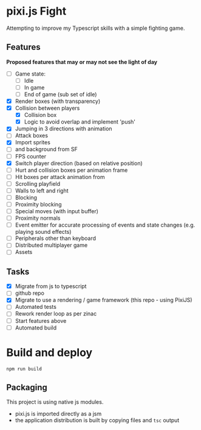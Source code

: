 # pixi.js Fight

Attempting to improve my Typescript skills with a simple fighting game.

## Features

**Proposed features that may or may not see the light of day**

- [ ] Game state:
  - [ ] Idle
  - [ ] In game
  - [ ] End of game (sub set of idle)
- [x] Render boxes (with transparency)
- [x] Collision between players
  - [x] Collision box
  - [x] Logic to avoid overlap and implement 'push'
- [x] Jumping in 3 directions with animation
- [ ] Attack boxes
- [x] Import sprites
- [ ] and background from SF
- [ ] FPS counter
- [x] Switch player direction (based on relative position)
- [ ] Hurt and collision boxes per animation frame
- [ ] Hit boxes per attack animation from
- [ ] Scrolling playfield
- [ ] Walls to left and right
- [ ] Blocking
- [ ] Proximity blocking
- [ ] Special moves (with input buffer)
- [ ] Proximity normals
- [ ] Event emitter for accurate processing of events and state changes
      (e.g. playing sound effects)
- [ ] Peripherals other than keyboard
- [ ] Distributed multiplayer game
- [ ] Assets

## Tasks

- [x] Migrate from js to typescript
- [ ] github repo
- [x] Migrate to use a rendering / game framework (this repo - using PixiJS)
- [ ] Automated tests
- [ ] Rework render loop as per zinac
- [ ] Start features above
- [ ] Automated build

# Build and deploy

`npm run build`

## Packaging

This project is using native js modules.

- pixi.js is imported directly as a jsm
- the application distribution is built by copying files and `tsc` output
